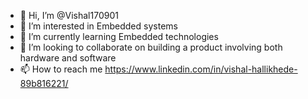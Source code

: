 - 👋 Hi, I’m @Vishal170901
- 👀 I’m interested in Embedded systems
- 🌱 I’m currently learning Embedded technologies
- 💞️ I’m looking to collaborate on building a product involving both hardware and software
- 📫 How to reach me https://www.linkedin.com/in/vishal-hallikhede-89b816221/

<!---
Vishal170901/Vishal170901 is a ✨ special ✨ repository because its `README.md` (this file) appears on your GitHub profile.
You can click the Preview link to take a look at your changes.
--->
